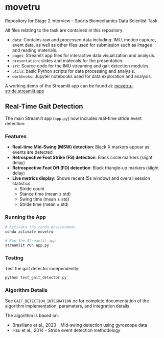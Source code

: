 # movetru
Repository for Stage 2 Interview – Sports Biomechanics Data Scientist Task

All files relating to the task are contained in this repository:
- `data`: Contains raw and processed data including: IMU, motion capture, event data, as well as other files used for submission such as images and reading materials.
- `pages`: Streamlit app files for interactive data visualization and analysis.
- `presentation`: slides and materials for the presentation.
- `src`: Source code for the IMU streaming and gait detection modules.
- `utils`: basic Python scripts for data processing and analysis.
- `workbooks`: Jupyter notebooks used for data exploration and analysis.

A working demo of the Streamlit app can be found at: [movetru-stride.streamlit.app](https://movetru-stride.streamlit.app/)

## Real-Time Gait Detection

The main Streamlit app (`app.py`) now includes real-time stride event detection:

### Features
- **Real-time Mid-Swing (MSW) detection**: Black X markers appear as events are detected
- **Retrospective Foot Strike (FS) detection**: Black circle markers (slight delay)
- **Retrospective Foot Off (FO) detection**: Black triangle-up markers (slight delay)
- **Live metrics display**: Shows recent (5s window) and overall session statistics
  - Stride count
  - Stance time (mean ± std)
  - Swing time (mean ± std)
  - Stride time (mean ± std)

### Running the App

```bash
# Activate the conda environment
conda activate movetru

# Run the Streamlit app
streamlit run app.py
```

### Testing

Test the gait detector independently:

```bash
python test_gait_detector.py
```

### Algorithm Details

See `GAIT_DETECTION_INTEGRATION.md` for complete documentation of the algorithm implementation, parameters, and integration details.

The algorithm is based on:
- Brasiliano et al., 2023 - Mid-swing detection using gyroscope data
- Hsu et al., 2014 - Stride event detection methodology